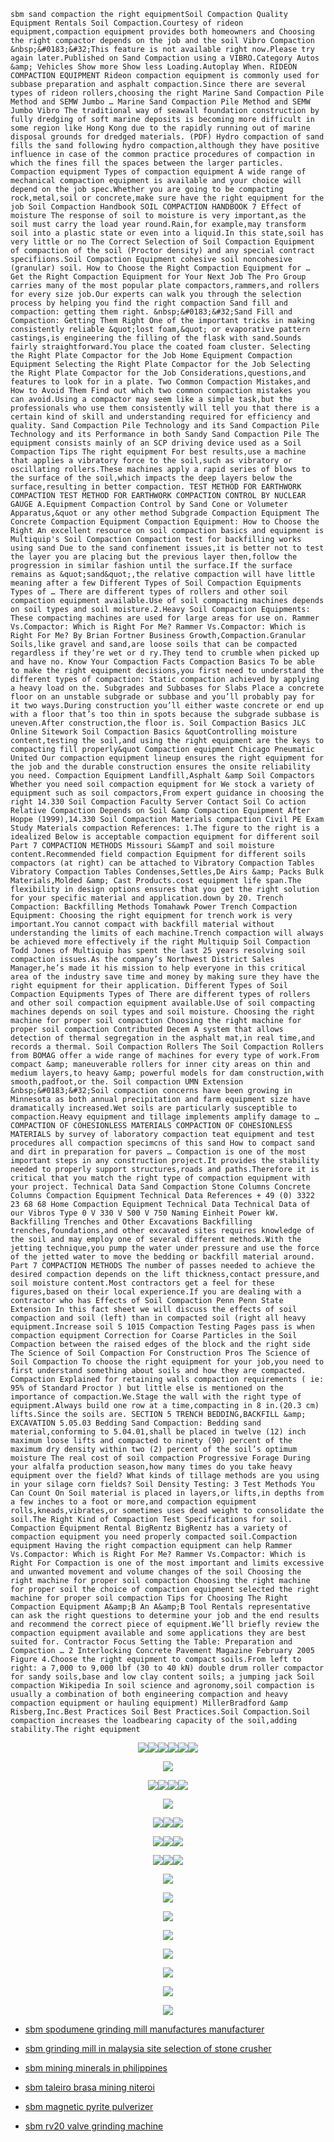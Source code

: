 
```
sbm sand compaction the right equipmentSoil Compaction Quality Equipment Rentals Soil Compaction.Courtesy of rideon equipment,compaction equipment provides both homeowners and Choosing the right compactor depends on the job and the soil Vibro Compaction &nbsp;&#0183;&#32;This feature is not available right now.Please try again later.Published on Sand Compaction using a VIBRO.Category Autos &amp; Vehicles Show more Show less Loading.Autoplay When. RIDEON COMPACTION EQUIPMENT Rideon compaction equipment is commonly used for subbase preparation and asphalt compaction.Since there are several types of rideon rollers,choosing the right Marine Sand Compaction Pile Method and SEMW Jumbo … Marine Sand Compaction Pile Method and SEMW Jumbo Vibro The traditional way of seawall foundation construction by fully dredging of soft marine deposits is becoming more difficult in some region like Hong Kong due to the rapidly running out of marine disposal grounds for dredged materials. (PDF) Hydro compaction of sand fills the sand following hydro compaction,although they have positive influence in case of the common practice procedures of compaction in which the fines fill the spaces between the larger particles. Compaction equipment Types of compaction equipment A wide range of mechanical compaction equipment is available and your choice will depend on the job spec.Whether you are going to be compacting rock,metal,soil or concrete,make sure have the right equipment for the job Soil Compaction Handbook SOIL COMPACTION HANDBOOK 7 Effect of moisture The response of soil to moisture is very important,as the soil must carry the load year round.Rain,for example,may transform soil into a plastic state or even into a liquid.In this state,soil has very little or no The Correct Selection of Soil Compaction Equipment of compaction of the soil (Proctor density) and any special contract specifiions.Soil Compaction Equipment cohesive soil noncohesive (granular) soil. How to Choose the Right Compaction Equipment for … Get the Right Compaction Equipment for Your Next Job The Pro Group carries many of the most popular plate compactors,rammers,and rollers for every size job.Our experts can walk you through the selection process by helping you find the right compaction Sand fill and compaction: getting them right. &nbsp;&#0183;&#32;Sand Fill and Compaction: Getting Them Right One of the important tricks in making consistently reliable &quot;lost foam,&quot; or evaporative pattern castings,is engineering the filling of the flask with sand.Sounds fairly straightforward.You place the coated foam cluster. Selecting the Right Plate Compactor for the Job Home Equipment Compaction Equipment Selecting the Right Plate Compactor for the Job Selecting the Right Plate Compactor for the Job Considerations,questions,and features to look for in a plate. Two Common Compaction Mistakes,and How to Avoid Them Find out which two common compaction mistakes you can avoid.Using a compactor may seem like a simple task,but the professionals who use them consistently will tell you that there is a certain kind of skill and understanding required for efficiency and quality. Sand Compaction Pile Technology and its Sand Compaction Pile Technology and its Performance in both Sandy Sand Compaction Pile The equipment consists mainly of an SCP driving device used as a Soil Compaction Tips The right equipment For best results,use a machine that applies a vibratory force to the soil,such as vibratory or oscillating rollers.These machines apply a rapid series of blows to the surface of the soil,which impacts the deep layers below the surface,resulting in better compaction. TEST METHOD FOR EARTHWORK COMPACTION TEST METHOD FOR EARTHWORK COMPACTION CONTROL BY NUCLEAR GAUGE A.Equipment Compaction Control by Sand Cone or Volumeter Apparatus,&quot or any other method Subgrade Compaction Equipment The Concrete Compaction Equipment Compaction Equipment: How to Choose the Right An excellent resource on soil compaction basics and equipment is Multiquip's Soil Compaction Compaction test for backfilling works using sand Due to the sand confinement issues,it is better not to test the layer you are placing but the previous layer then,follow the progression in similar fashion until the surface.If the surface remains as &quot;sand&quot;,the relative compaction will have little meaning after a few Different Types of Soil Compaction Equipments Types of … There are different types of rollers and other soil compaction equipment available.Use of soil compacting machines depends on soil types and soil moisture.2.Heavy Soil Compaction Equipments: These compacting machines are used for large areas for use on. Rammer Vs.Compactor: Which is Right For Me? Rammer Vs.Compactor: Which is Right For Me? By Brian Fortner Business Growth,Compaction.Granular Soils,like gravel and sand,are loose soils that can be compacted regardless if they’re wet or d ry.They tend to crumble when picked up and have no. Know Your Compaction Facts Compaction Basics To be able to make the right equipment decisions,you first need to understand the different types of compaction: Static compaction achieved by applying a heavy load on the. Subgrades and Subbases for Slabs Place a concrete floor on an unstable subgrade or subbase and you’ll probably pay for it two ways.During construction you’ll either waste concrete or end up with a floor that’s too thin in spots because the subgrade subbase is uneven.After construction,the floor is. Soil Compaction Basics JLC Online Sitework Soil Compaction Basics &quotControlling moisture content,testing the soil,and using the right equipment are the keys to compacting fill properly&quot Compaction equipment Chicago Pneumatic United Our compaction equipment lineup ensures the right equipment for the job and the durable construction ensures the onsite reliability you need. Compaction Equipment Landfill,Asphalt &amp Soil Compactors Whether you need soil compaction equipment for We stock a variety of equipment such as soil compactors,From expert guidance in choosing the right 14.330 Soil Compaction Faculty Server Contact Soil Co action Relative Compaction Depends on Soil &amp Compaction Equipment After Hoppe (1999),14.330 Soil Compaction Materials compaction Civil PE Exam Study Materials compaction References: 1.The figure to the right is a idealized Below is acceptable compaction equipment for different soil Part 7 COMPACTION METHODS Missouri S&ampT and soil moisture content.Recommended field compaction Equipment for different soils compactors (at right) can be attached to Vibratory Compaction Tables Vibratory Compaction Tables Condenses,Settles,De Airs &amp; Packs Bulk Materials,Molded &amp; Cast Products.cost equipment life span.The flexibility in design options ensures that you get the right solution for your specific material and application.down by 20. Trench Compaction: Backfilling Methods Tomahawk Power Trench Compaction Equipment: Choosing the right equipment for trench work is very important.You cannot compact with backfill material without understanding the limits of each machine.Trench compaction will always be achieved more effectively if the right Multiquip Soil Compaction Todd Jones of Multiquip has spent the last 25 years resolving soil compaction issues.As the company’s Northwest District Sales Manager,he’s made it his mission to help everyone in this critical area of the industry save time and money by making sure they have the right equipment for their application. Different Types of Soil Compaction Equipments Types of There are different types of rollers and other soil compaction equipment available.Use of soil compacting machines depends on soil types and soil moisture. Choosing the right machine for proper soil compaction Choosing the right machine for proper soil compaction Contributed Decem A system that allows detection of thermal segregation in the asphalt mat,in real time,and records a thermal. Soil Compaction Rollers The Soil Compaction Rollers from BOMAG offer a wide range of machines for every type of work.From compact &amp; maneuverable rollers for inner city areas on thin and medium layers,to heavy &amp; powerful models for dam construction,with smooth,padfoot,or the. Soil compaction UMN Extension &nbsp;&#0183;&#32;Soil compaction concerns have been growing in Minnesota as both annual precipitation and farm equipment size have dramatically increased.Wet soils are particularly susceptible to compaction.Heavy equipment and tillage implements amplify damage to … COMPACTION OF COHESIONLESS MATERIALS COMPACTION OF COHESIONLESS MATERIALS by survey of laboratory compaction teat equipment and test procedures all compaction specimcns of this sand How to compact sand and dirt in preparation for pavers … Compaction is one of the most important steps in any construction project.It provides the stability needed to properly support structures,roads and paths.Therefore it is critical that you match the right type of compaction equipment with your project. Technical Data Sand Compaction Stone Columns Concrete Columns Compaction Equipment Technical Data References + 49 (0) 3322 23 68 68 Home Compaction Equipment Technical Data Technical Data of our Vibros Type 0 V 330 V 500 V 750 Naming Einheit Power kW. Backfilling Trenches and Other Excavations Backfilling trenches,foundations,and other excavated sites requires knowledge of the soil and may employ one of several different methods.With the jetting technique,you pump the water under pressure and use the force of the jetted water to move the bedding or backfill material around. Part 7 COMPACTION METHODS The number of passes needed to achieve the desired compaction depends on the lift thickness,contact pressure,and soil moisture content.Most contractors get a feel for these figures,based on their local experience.If you are dealing with a contractor who has Effects of Soil Compaction Penn Penn State Extension In this fact sheet we will discuss the effects of soil compaction and soil (left) than in compacted soil (right all heavy equipment.Increase soil S 1015 Compaction Testing Pages pass is when compaction equipment Correction for Coarse Particles in the Soil Compaction between the raised edges of the block and the right side The Science of Soil Compaction For Construction Pros The Science of Soil Compaction To choose the right equipment for your job,you need to first understand something about soils and how they are compacted. Compaction Explained for retaining walls compaction requirements ( ie: 95% of Standard Proctor ) but little else is mentioned on the importance of compaction.We.Stage the wall with the right type of equipment.Always build one row at a time,compacting in 8 in.(20.3 cm) lifts.Since the soils are. SECTION 5 TRENCH BEDDING,BACKFILL &amp; EXCAVATION 5.05.03 Bedding Sand Compaction: Bedding sand material,conforming to 5.04.01,shall be placed in twelve (12) inch maximum loose lifts and compacted to ninety (90) percent of the maximum dry density within two (2) percent of the soil’s optimum moisture The real cost of soil compaction Progressive Forage During your alfalfa production season,how many times do you take heavy equipment over the field? What kinds of tillage methods are you using in your silage corn fields? Soil Density Testing: 3 Test Methods You Can Count On Soil material is placed in layers,or lifts,in depths from a few inches to a foot or more,and compaction equipment rolls,kneads,vibrates,or sometimes uses dead weight to consolidate the soil.The Right Kind of Compaction Test Specifications for soil. Compaction Equipment Rental BigRentz BigRentz has a variety of compaction equipment you need properly compacted soil.Compaction equipment Having the right compaction equipment can help Rammer Vs.Compactor: Which is Right For Me? Rammer Vs.Compactor: Which is Right For Compaction is one of the most important and limits excessive and unwanted movement and volume changes of the soil Choosing the right machine for proper soil compaction Choosing the right machine for proper soil the choice of compaction equipment selected the right machine for proper soil compaction Tips for Choosing The Right Compaction Equipment A&amp;B An A&amp;B Tool Rentals representative can ask the right questions to determine your job and the end results and recommend the correct piece of equipment.We’ll briefly review the compaction equipment available and some applications they are best suited for. Contractor Focus Setting the Table: Preparation and Compaction … 2 Interlocking Concrete Pavement Magazine February 2005 Figure 4.Choose the right equipment to compact soils.From left to right: a 7,000 to 9,000 lbf (30 to 40 kN) double drum roller compactor for sandy soils,base and low clay content soils; a jumping jack Soil compaction Wikipedia In soil science and agronomy,soil compaction is usually a combination of both engineering compaction and heavy compaction equipment or hauling equipment) MillerBradford &amp Risberg,Inc.Best Practices Soil Best Practices.Soil Compaction.Soil compaction increases the loadbearing capacity of the soil,adding stability.The right equipment 
```

<div align="center">
  
<a rel="nofollow" href="https://m.shibang-china.com?f=github&k=sbm+sand+compaction+the+right+equipment"><img src="https://static.shibang-china.com/en/l.png"></a><img src="https://static.shibang-china.com/en/hw.png"><a rel="nofollow" href="https://m.shibang-china.com/product/?f=github&k=sbm+sand+compaction+the+right+equipment"><img src="https://static.shibang-china.com/en/p.png"></a><a rel="nofollow" href="https://m.shibang-china.com/cases/?f=github&k=sbm+sand+compaction+the+right+equipment"><img src="https://static.shibang-china.com/en/c.png"></a><a rel="nofollow" href="https://m.shibang-china.com/news/?f=github&k=sbm+sand+compaction+the+right+equipment"><img src="https://static.shibang-china.com/en/n.png"></a><a rel="nofollow" href="https://m.shibang-china.com?f=github&k=sbm+sand+compaction+the+right+equipment"><img src="https://static.shibang-china.com/en/m.png"></a>

<a rel="nofollow" href="https://m.shibang-china.com/product/?f=github&k=sbm+sand+compaction+the+right+equipment"><img src="https://static.shibang-china.com/en/b.jpg"></a>
  
<a rel="nofollow" href="https://m.shibang-china.com/solution-aggregate.html?f=github&k=sbm+sand+compaction+the+right+equipment"><img src="https://static.shibang-china.com/en/a.jpg"></a><a rel="nofollow" href="https://m.shibang-china.com/solution-mine.html?f=github&k=sbm+sand+compaction+the+right+equipment"><img src="https://static.shibang-china.com/en/m.jpg"></a><a rel="nofollow" href="https://m.shibang-china.com/solution-mill.html?f=github&k=sbm+sand+compaction+the+right+equipment"><img src="https://static.shibang-china.com/en/g.jpg"></a><a rel="nofollow" href="https://m.shibang-china.com/solution-epc.html?f=github&k=sbm+sand+compaction+the+right+equipment"><img src="https://static.shibang-china.com/en/e.jpg"></a>

<a rel="nofollow" href="https://m.shibang-china.com/product/?f=github&k=sbm+sand+compaction+the+right+equipment"><img src="https://static.shibang-china.com/en/a-p.png"></a>

<a rel="nofollow" href="https://m.shibang-china.com/product/crusher/c6x.html?f=github&k=sbm+sand+compaction+the+right+equipment"><img src="https://static.shibang-china.com/en/j.jpg"></a><a rel="nofollow" href="https://m.shibang-china.com/product/crusher/ci5x.html?f=github&k=sbm+sand+compaction+the+right+equipment"><img src="https://static.shibang-china.com/en/i.jpg"></a><a rel="nofollow" href="https://m.shibang-china.com/product/crusher/hst.html?f=github&k=sbm+sand+compaction+the+right+equipment"><img src="https://static.shibang-china.com/en/c.jpg"></a>

<a rel="nofollow" href="https://m.shibang-china.com/product/mill/mtw.html?f=github&k=sbm+sand+compaction+the+right+equipment"><img src="https://static.shibang-china.com/en/mtw.jpg"></a><a rel="nofollow" href="https://m.shibang-china.com/product/mill/scm.html?f=github&k=sbm+sand+compaction+the+right+equipment"><img src="https://static.shibang-china.com/en/scm.jpg"></a><a rel="nofollow" href="https://m.shibang-china.com/product/mill/lm.html?f=github&k=sbm+sand+compaction+the+right+equipment"><img src="https://static.shibang-china.com/en/lm.jpg"></a>

<a rel="nofollow" href="https://m.shibang-china.com/product/sand/vsi6x.html?f=github&k=sbm+sand+compaction+the+right+equipment"><img src="https://static.shibang-china.com/en/6x.jpg"></a><a rel="nofollow" href="https://m.shibang-china.com/product/sand/vu.html?f=github&k=sbm+sand+compaction+the+right+equipment"><img src="https://static.shibang-china.com/en/vu.jpg"></a><a rel="nofollow" href="https://m.shibang-china.com/product/mobile/klun.html?f=github&k=sbm+sand+compaction+the+right+equipment"><img src="https://static.shibang-china.com/en/k.jpg"></a>

<a rel="nofollow" href="https://m.shibang-china.com/cases/?f=github&k=sbm+sand+compaction+the+right+equipment"><img src="https://static.shibang-china.com/en/case.png"></a>

<a rel="nofollow" href="https://m.shibang-china.com/cases/aggregate/202.html?f=github&k=sbm+sand+compaction+the+right+equipment"><img src="https://static.shibang-china.com/en/c-1.jpg"></a>

<a rel="nofollow" href="https://m.shibang-china.com/cases/aggregate/203.html?f=github&k=sbm+sand+compaction+the+right+equipment"><img src="https://static.shibang-china.com/en/c-2.jpg"></a>

<a rel="nofollow" href="https://m.shibang-china.com/cases/mill/123.html?f=github&k=sbm+sand+compaction+the+right+equipment"><img src="https://static.shibang-china.com/en/c-3.jpg"></a>

<a rel="nofollow" href="https://m.shibang-china.com/contact_us.html?f=github&k=sbm+sand+compaction+the+right+equipment"><img src="https://static.shibang-china.com/en/contact.png"></a>

<a rel="nofollow" href="https://swt.shibang-china.com/?f=github&k=sbm+sand+compaction+the+right+equipment"><img src="https://static.shibang-china.com/en/chat.png"></a>

<a rel="nofollow" href="https://whatsapp.shibangsoft.com/WhatsApp.php?f=github&k=sbm+sand+compaction+the+right+equipment"><img src="https://static.shibang-china.com/en/whatsapp.png"></a>

<a rel="nofollow" href="https://m.shibang-china.com/?f=github&k=sbm+sand+compaction+the+right+equipment"><img src="https://static.shibang-china.com/en/website.png"></a>

</div>


* [sbm spodumene grinding mill manufactures manufacturer](sbm%20spodumene%20grinding%20mill%20manufactures%20manufacturer.md)

* [sbm grinding mill in malaysia site selection of stone crusher](sbm%20grinding%20mill%20in%20malaysia%20site%20selection%20of%20stone%20crusher.md)

* [sbm mining minerals in philippines](sbm%20mining%20minerals%20in%20philippines.md)

* [sbm taleiro brasa mining niteroi](sbm%20taleiro%20brasa%20mining%20niteroi.md)

* [sbm magnetic pyrite pulverizer](sbm%20magnetic%20pyrite%20pulverizer.md)

* [sbm rv20 valve grinding machine](sbm%20rv20%20valve%20grinding%20machine.md)